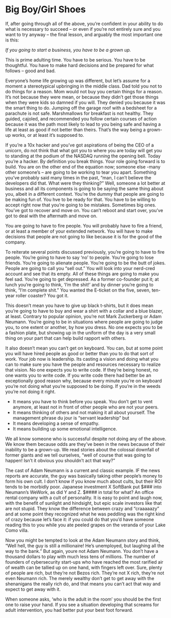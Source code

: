 # Big Boy/Girl Shoes

If, after going through all of the above, you’re confident in your ability to do what is necessary to succeed – or even if you’re not entirely sure and you want to try anyway – the final lesson, and arguably the most important one is this: 

*If you going to start a business, you have to be a grown up.*

This is prime adulting time. You have to be serious. You have to be thoughtful. You have to make hard decisions and be prepared for what follows – good and bad.

Everyone’s home life growing up was different, but let’s assume for a moment a stereotypical upbringing in the middle class. Dad told you not to do things for a reason. Mom would not buy you certain things for a reason. It’s not because they were mean, or because they didn’t get those things when they were kids so damned if you will. They denied you because it was the smart thing to do. Jumping off the garage roof with a bedsheet for a parachute is not safe. Marshmallows for breakfast is not healthy. They guided, cajoled, and recommended you follow certain courses of action because it was the path most likely to lead to you being safe and having a life at least as good if not better than theirs. That’s the way being a grown-up works, or at least it’s supposed to.

If you’re a 10x hacker and you’ve got aspirations of being the CEO of a unicorn, do not think that what got you to where you are today will get you to standing at the podium of the NASDAQ running the opening bell. Today you’re a hacker. By definition you break things. Your role going forward is to build. You are on the other end of the equation now; someone else -many other someone’s – are going to be working to tear you apart. Something you’ve probably said many times in the past, “man, I can’t believe the developers did that. What were they thinking?” Well, someone a lot better at business and all its components is going to be saying the same thing about you, albeit in a different context. You’re the dummy that people are going to be making fun of. You hve to be ready for that. You have to be willing to accept right now that you’re going to be mistakes. Sometimes big ones. You’ve got to recover and move on. You can’t reboot and start over, you’ve got to deal with the aftermath and move on. 

You are going to have to fire people. You will probably have to fire a friend, or at least a member of your extended network. You will have to make decisions that people are not going to like because it is for the good of the company.

To reiterate several points discussed previously, you’re going to have to fire people. You’re going to have to say ‘no’ to people. You’re going to lose friends. You’re going to alienate people. You’re going to be the butt of jokes. People are going to call you “sell out.” You will look into your nerd-cred account and see that its empty. All of these things are going to make you feel sad. You’re going to get depressed. As a former co-founder put it; at lunch you’re going to think, ‘I’m the shit!’ and by dinner you’re going to think, “I’m complete shit.” You wanted the E-ticket on the five, seven, ten-year roller coaster? You got it.

This doesn’t mean you have to give up black t-shirts, but it does mean you’re going to have to buy and wear a shirt with a collar and a blue blazer, at least. Contrary to popular opinion, you’re not Mark Zuckerberg or Adam Neumann. You’re going to be in situations where people are going to judge you, to one extent or another, by how you dress. No one expects you to be a fashion plate, but showing up in the uniform of the day is a very small thing on your part that can help build rapport with others.

It also doesn’t mean you can’t get on keyboard. You can, but at some point you will have hired people as good or better than you to do that sort of work. Your job now is leadership. Its casting a vision and doing what you can to make sure you have the people and resources necessary to realize that vision. No one expects you to write code. If they’re being honest, no one wants you to write code. If you write code there had better be an exceptionally good reason why, because every minute you’re on keyboard you’re not doing what you’re supposed to be doing. If you’re in the weeds you’re not doing it right.
* It means you have to think before you speak. You don’t get to vent anymore, at least not in front of other people who are not your peers.
* It means thinking of others and not making it all about yourself. The management phrase du jour is “servant leadership” but 
* It means developing a sense of empathy. 
* It means building up some emotional intelligence.

We all know someone who is successful despite not doing any of the above. We know them because odds are they’ve been in the news because of their inability to be a grown-up. We read stories about the colossal downfall of former giants and we tell ourselves, “well of course that was going to happen! Isn’t it obvious you shouldn’t act that way?”

The cast of Adam Neumann is a current and classic example. IF the news reports are accurate, the guy was basically taking other people’s money to form his own cult. I don’t know if you know much about cults, but their ROI tends to be morbidly poor. Japanese investment X SoftBank put $### into Neumann’s WeWork, as did Y and Z. $#### in total for what? An office rental company with a cult of personality. It is easy to point and laugh now, with the benefit of sunlight and hindsight, but epic scale investors like that are not stupid. They know the difference between crazy and “craaaaazy” and at some point they recognized what he was peddling was the right kind of crazy because let’s face it: if you could do that you’d have someone reading this to you while you ate peeled grapes on the veranda of your Lake Como villa. 

Now you might be tempted to look at the Adam Neumann story and think, “Well hell, the guy is still a millionaire! He’s unemployed, but laughing all the way to the bank.” But again, youre not Adam Neumann. You don’t have a thousand dollars to play with much less tens of millions. The number of founders of cybersecurity start-ups who have reached the most rarified air of wealth can be tallied up on one hand, with fingers left over. Sure, plenty of people are rich, but they’re not Bezos rich. They’re not X rich, they’re not even Neumann rich. The merely wealthy don’t get to get away with the shenanigans the really rich do, and that means you can’t act that way and expect to get away with it. 

When someone asks, ‘who is the adult in the room’ you should be the first one to raise your hand. If you see a situation developing that screams for adult intervention, you had better put your best foot forward.  
